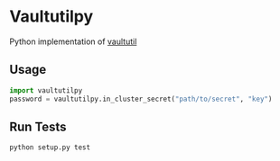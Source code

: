 # Vaultutilpy

Python implementation of [vaultutil](https://github.com/DataDog/vaultutil)

## Usage

```python
import vaultutilpy
password = vaultutilpy.in_cluster_secret("path/to/secret", "key")
```

## Run Tests

```bash
python setup.py test
```
